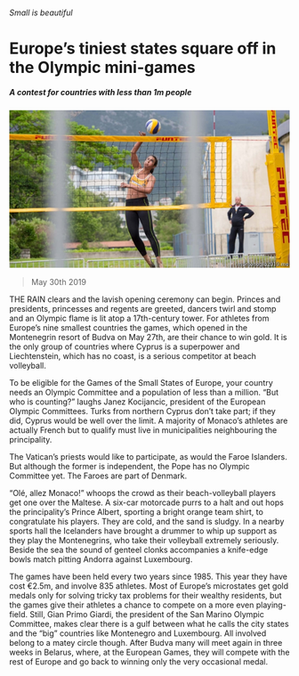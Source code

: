 ###### Small is beautiful

# Europe’s tiniest states square off in the Olympic mini-games 

##### A contest for countries with less than 1m people 

![image](images/20190601_eup502_0.jpg) 

> May 30th 2019 

THE RAIN clears and the lavish opening ceremony can begin. Princes and presidents, princesses and regents are greeted, dancers twirl and stomp and an Olympic flame is lit atop a 17th-century tower. For athletes from Europe’s nine smallest countries the games, which opened in the Montenegrin resort of Budva on May 27th, are their chance to win gold. It is the only group of countries where Cyprus is a superpower and Liechtenstein, which has no coast, is a serious competitor at beach volleyball. 

To be eligible for the Games of the Small States of Europe, your country needs an Olympic Committee and a population of less than a million. “But who is counting?” laughs Janez Kocijancic, president of the European Olympic Committees. Turks from northern Cyprus don’t take part; if they did, Cyprus would be well over the limit. A majority of Monaco’s athletes are actually French but to qualify must live in municipalities neighbouring the principality. 

The Vatican’s priests would like to participate, as would the Faroe Islanders. But although the former is independent, the Pope has no Olympic Committee yet. The Faroes are part of Denmark. 

“Olé, allez Monaco!” whoops the crowd as their beach-volleyball players get one over the Maltese. A six-car motorcade purrs to a halt and out hops the principality’s Prince Albert, sporting a bright orange team shirt, to congratulate his players. They are cold, and the sand is sludgy. In a nearby sports hall the Icelanders have brought a drummer to whip up support as they play the Montenegrins, who take their volleyball extremely seriously. Beside the sea the sound of genteel clonks accompanies a knife-edge bowls match pitting Andorra against Luxembourg. 

The games have been held every two years since 1985. This year they have cost €2.5m, and involve 835 athletes. Most of Europe’s microstates get gold medals only for solving tricky tax problems for their wealthy residents, but the games give their athletes a chance to compete on a more even playing-field. Still, Gian Primo Giardi, the president of the San Marino Olympic Committee, makes clear there is a gulf between what he calls the city states and the “big” countries like Montenegro and Luxembourg. All involved belong to a matey circle though. After Budva many will meet again in three weeks in Belarus, where, at the European Games, they will compete with the rest of Europe and go back to winning only the very occasional medal. 

